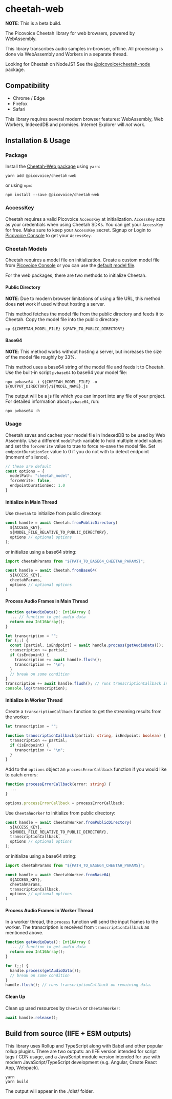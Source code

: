 # cheetah-web

**NOTE**: This is a beta build.

The Picovoice Cheetah library for web browsers, powered by WebAssembly.

This library transcribes audio samples in-browser, offline. All processing is done via WebAssembly and Workers in a separate thread.

Looking for Cheetah on NodeJS? See the [@picovoice/cheetah-node](https://www.npmjs.com/package/@picovoice/cheetah-node) package.

## Compatibility

- Chrome / Edge
- Firefox
- Safari

This library requires several modern browser features: WebAssembly, Web Workers, IndexedDB and promises. Internet Explorer will _not_ work.

## Installation & Usage

### Package

Install the [Cheetah-Web package](https://www.npmjs.com/package/@picovoice/cheetah-web) using `yarn`:

```console
yarn add @picovoice/cheetah-web
```

or using `npm`:

```console
npm install --save @picovoice/cheetah-web
```

### AccessKey

Cheetah requires a valid Picovoice `AccessKey` at initialization. `AccessKey` acts as your credentials when using Cheetah SDKs.
You can get your `AccessKey` for free. Make sure to keep your `AccessKey` secret.
Signup or Login to [Picovoice Console](https://console.picovoice.ai/) to get your `AccessKey`.

### Cheetah Models

Cheetah requires a model file on initialization. Create a custom model file from [Picovoice Console](https://console.picovoice.ai/cat)
or you can use the [default model file](/lib/common/cheetah_params.pv).

For the web packages, there are two methods to initialize Cheetah.

#### Public Directory

**NOTE**: Due to modern browser limitations of using a file URL, this method does __not__ work if used without hosting a server.

This method fetches the model file from the public directory and feeds it to Cheetah. Copy the model file into the public directory:

```console
cp ${CHEETAH_MODEL_FILE} ${PATH_TO_PUBLIC_DIRECTORY}
```

#### Base64

**NOTE**: This method works without hosting a server, but increases the size of the model file roughly by 33%.

This method uses a base64 string of the model file and feeds it to Cheetah. Use the built-in script `pvbase64` to
base64 your model file:

```console
npx pvbase64 -i ${CHEETAH_MODEL_FILE} -o ${OUTPUT_DIRECTORY}/${MODEL_NAME}.js
```

The output will be a js file which you can import into any file of your project. For detailed information about `pvbase64`,
run:

```console
npx pvbase64 -h
```

### Usage

Cheetah saves and caches your model file in IndexedDB to be used by Web Assembly. Use a different `modelPath` variable
to hold multiple model values and set the `forceWrite` value to true to force re-save the model file. Set `endpointDurationSec`
value to 0 if you do not with to detect endpoint (moment of silence).

```typescript
// these are default
const options = {
  modelPath: "cheetah_model",
  forceWrite: false,
  endpointDurationSec: 1.0
}
```

#### Initialize in Main Thread

Use `Cheetah` to initialize from public directory:

```typescript
const handle = await Cheetah.fromPublicDirectory(
  ${ACCESS_KEY},
  ${MODEL_FILE_RELATIVE_TO_PUBLIC_DIRECTORY},
  options // optional options
);
```

or initialize using a base64 string:

```typescript
import cheetahParams from "${PATH_TO_BASE64_CHEETAH_PARAMS}";

const handle = await Cheetah.fromBase64(
  ${ACCESS_KEY},
  cheetahParams,
  options // optional options
)
```

#### Process Audio Frames in Main Thread

```typescript
function getAudioData(): Int16Array {
  ... // function to get audio data
  return new Int16Array();
}

let transcription = "";
for (;;) {
  const [partial, isEndpoint] = await handle.process(getAudioData());
  transcription += partial;
  if (isEndpoint) {
    transcription += await handle.flush();
    transcription += "\n";
  }
  // break on some condition
}
transcription += await handle.flush(); // runs transcriptionCallback in remaining data
console.log(transcription);
```

#### Initialize in Worker Thread

Create a `transcriptionCallback` function to get the streaming results
from the worker:

```typescript
let transcription = "";

function transcriptionCallback(partial: string, isEndpoint: boolean) {
  transcription += partial;
  if (isEndpoint) {
    transcription += "\n";
  }
}
```

Add to the `options` object an `processErrorCallback` function if you would like
to catch errors:

```typescript
function processErrorCallback(error: string) {
  ...
}

options.processErrorCallback = processErrorCallback;
```

Use `CheetahWorker` to initialize from public directory:

```typescript
const handle = await CheetahWorker.fromPublicDirectory(
  ${ACCESS_KEY},
  ${MODEL_FILE_RELATIVE_TO_PUBLIC_DIRECTORY},
  transcriptionCallback,
  options // optional options
);
```

or initialize using a base64 string:

```typescript
import cheetahParams from "${PATH_TO_BASE64_CHEETAH_PARAMS}";

const handle = await CheetahWorker.fromBase64(
  ${ACCESS_KEY},
  cheetahParams,
  transcriptionCallback,
  options // optional options
)
```

#### Process Audio Frames in Worker Thread

In a worker thread, the `process` function will send the input frames to the worker.
The transcription is received from `transcriptionCallback` as mentioned above.

```typescript
function getAudioData(): Int16Array {
  ... // function to get audio data
  return new Int16Array();
}

for (;;) {
  handle.process(getAudioData());
  // break on some condition
}
handle.flush(); // runs transcriptionCallback on remaining data.
```

#### Clean Up

Clean up used resources by `Cheetah` or `CheetahWorker`:

```typescript
await handle.release();
```

## Build from source (IIFE + ESM outputs)

This library uses Rollup and TypeScript along with Babel and other popular rollup plugins. There are two outputs: an IIFE version intended for script tags / CDN usage, and a JavaScript module version intended for use with modern JavaScript/TypeScript development (e.g. Angular, Create React App, Webpack).

```console
yarn
yarn build
```

The output will appear in the ./dist/ folder.
